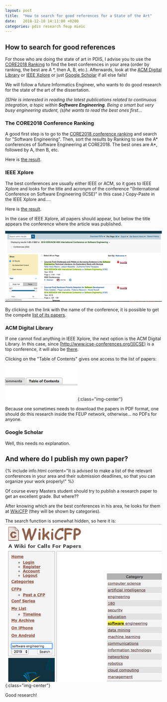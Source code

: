```yaml
---
layout: post
title:  "How to search for good references for a State of the Art"
date:   2018-12-10 14:11:00 +0200
categories: pdis research feup mieic
---
```


## How to search for good references

For those who are doing the state of art in PDIS, I advise you to use the [CORE2018 Ranking](http://portal.core.edu.au/conf-ranks/?search=Software+Engineering&by=all&source=CORE2018&sort=arank&page=1) to find the best conferences in your area (order by ranking, the best are A *, then A, B, etc.). Afterwards, look at the [ACM Digital Library](https://dl.acm.org/) or [IEEE Xplore](https://ieeexplore.ieee.org/) or just [Google Scholar](https://scholar.google.com) if all else fails!

We will follow a future Informatics Engineer, who wants to do good research for the state of the art of the dissertation.

*(S)He is interested in reading the latest publications related to continuous integration, a topic within **Software Engineering**. Being a smart but very busy engineering student, (s)he wants to read the best ones first...*

### The CORE2018 Conference Ranking

A good first step is to go to the [CORE2018 conference ranking](http://portal.core.edu.au/conf-ranks/) and search for "Software Engineering". Then, sort the results by Ranking to see the A* conferences of Software Engineering at CORE2018. The best ones are A*, followed by A, then B, etc.

Here is [the result](http://portal.core.edu.au/conf-ranks/?search=Software+Engineering&by=all&source=CORE2018&sort=arank&page=1).


### IEEE Xplore

The best conferences are usually either IEEE or ACM, so it goes to IEEE Xplore and looks for the title and acronym of the conference "(International Conference on Software Engineering (ICSE)" in this case.) Copy-Paste in the IEEE Xplore and....

Here is [the result](https://ieeexplore.ieee.org/search/searchresult.jsp?newsearch=true&queryText=2018%20IEEE%2FACM%2040th%20International%20Conference%20on%20Software%20Engineering).

In the case of IEEE Xplore, all papers should appear, but below the title appears the conference where the article was published.

![Ieee Xplore Conference Link](/assets/images/post-images/2018-12-10-how-to-search-for-references-for-the-pdis-sota/ieee_xplore_conference_link.png)

By clicking on the link with the name of the conference, it is possible to get the compete [list of its papers](https://ieeexplore.ieee.org/xpl/mostRecentIssue.jsp?punumber=8452039).

### ACM Digital Library

If one cannot find anything in IEEE Xplore, the next option is the ACM Digital Library. In this case, since [http://www.icse-conferences.org/](ICSE) is a top conference, it will also be [there](https://dl.acm.org/citation.cfm?id=3183428&picked=prox).

Clicking on the "Table of Contents" gives one access to the list of papers:

![Acm Dl Toc](/assets/images/post-images/2018-12-10-how-to-search-for-references-for-the-pdis-sota/acm_dl_toc.png){:class="img-center"}

Because one sometimes needs to download the papers in PDF format, one should do this research inside the FEUP network, otherwise... no PDFs for anyone.

### Google Scholar

Well, this needs no explanation.

## And where do I publish my own paper?

{% include info.html content="It is advised to make a list of the relevant conferences in your area and their submission deadlines, so that you can organize your work properly!" %}

Of course every Masters student should try to publish a research paper to get an excellent grade. But where??

After knowing which are the best conferences in his area, he looks for them at [WikiCFP](http://www.wikicfp.com/cfp/allcat) (they will be shown by categories).

The search function is somewhat hidden, so here it is:
![Wikicfp Search](/assets/images/post-images/2018-12-10-how-to-search-for-references-for-the-pdis-sota/wikicfp_search.png){:class="img-center"}

<!-- {% include danger.html content="It is advised to make a list of the relevant conferences in your area and their submission deadlines, so that you can organize your work properly" %} -->

<!-- {% include warning.html content="It is advised to make a list of the relevant conferences in your area and their submission deadlines, so that you can organize your work properly" %} -->

Good research!